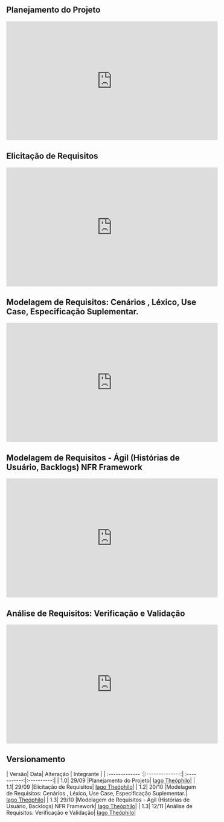 ## Planejamento do Projeto
<iframe width="560" height="315" src="https://www.youtube.com/embed/C_Zxrmu3M_s" frameborder="0" allow="accelerometer; autoplay; clipboard-write; encrypted-media; gyroscope; picture-in-picture" allowfullscreen></iframe>

## Elicitação de Requisitos
<iframe width="560" height="315" src="https://www.youtube.com/embed/Y6Ibe2CpFY0" frameborder="0" allow="accelerometer; autoplay; clipboard-write; encrypted-media; gyroscope; picture-in-picture" allowfullscreen></iframe>

## Modelagem de Requisitos: Cenários , Léxico, Use Case, Especificação Suplementar.
<iframe width="560" height="315" src="https://www.youtube.com/embed/qlbzHX3UtrA" frameborder="0" allow="accelerometer; autoplay; clipboard-write; encrypted-media; gyroscope; picture-in-picture" allowfullscreen></iframe>

## Modelagem de Requisitos - Ágil (Histórias de Usuário, Backlogs) NFR Framework
<iframe width="560" height="315" src="https://www.youtube.com/embed/efWdNZeSCZ0" frameborder="0" allow="accelerometer; autoplay; clipboard-write; encrypted-media; gyroscope; picture-in-picture" allowfullscreen></iframe>

## Análise de Requisitos: Verificação e Validação
<iframe width="560" height="315" src="https://www.youtube.com/embed/yJ97gNbbN3M" frameborder="0" allow="accelerometer; autoplay; clipboard-write; encrypted-media; gyroscope; picture-in-picture" allowfullscreen></iframe>


## Versionamento
| Versão| Data| Alteração | Integrante |
| :------------- :|:--------------:| :-----------:|:----------:|
| 1.0| 29/09 |Planejamento do Projeto|  [Iago Theóphilo](https://github.com/IagoTheophilo)|
| 1.1| 29/09 |Elicitação de Requisitos|  [Iago Theóphilo](https://github.com/IagoTheophilo)|
| 1.2| 20/10 |Modelagem de Requisitos: Cenários , Léxico, Use Case, Especificação Suplementar.|  [Iago Theóphilo](https://github.com/IagoTheophilo)|
| 1.3| 29/10 |Modelagem de Requisitos - Ágil (Histórias de Usuário, Backlogs) NFR Framework|  [Iago Theóphilo](https://github.com/IagoTheophilo)|
| 1.3| 12/11 |Análise de Requisitos: Verificação e Validação|  [Iago Theóphilo](https://github.com/IagoTheophilo)|